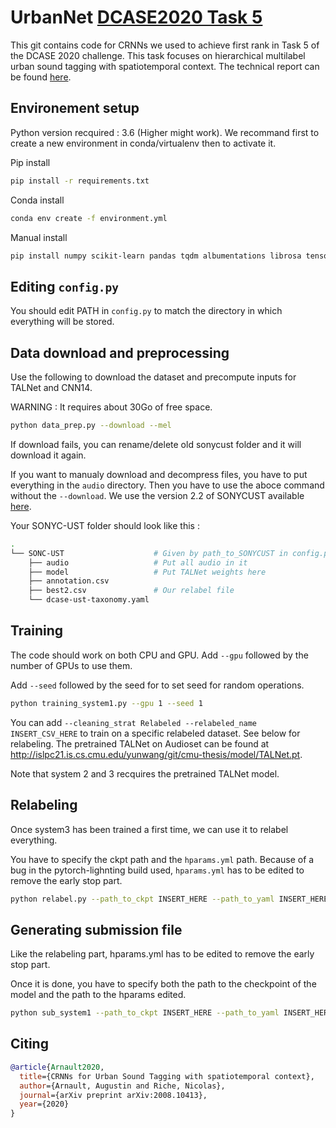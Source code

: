 # UrbanNet [DCASE2020 Task 5](http://dcase.community/challenge2020/task-urban-sound-tagging-with-spatiotemporal-context)

This git contains code for CRNNs we used to achieve first rank in Task 5 of the DCASE 2020 challenge. This task focuses on hierarchical multilabel urban sound tagging with spatiotemporal context. The technical report can be found [here](http://dcase.community/documents/challenge2020/technical_reports/DCASE2020_Arnault_70_t5.pdf).

## Environement setup

Python version recquired : 3.6 (Higher might work).
We recommand first to create a new environment in conda/virtualenv then to activate it.

Pip install

~~~bash
pip install -r requirements.txt
~~~

Conda install

~~~bash
conda env create -f environment.yml
~~~

Manual install

~~~bash
pip install numpy scikit-learn pandas tqdm albumentations librosa tensorboard torch torchvision oyaml pytorch-lightning numba==0.49
~~~

## Editing `config.py`

You should edit PATH in `config.py` to match the directory in which everything will be stored.

## Data download and preprocessing

Use the following to download the dataset and precompute inputs for TALNet and CNN14.

WARNING : It requires about 30Go of free space.

~~~bash
python data_prep.py --download --mel
~~~

If download fails, you can rename/delete old sonycust folder and it will download it again.

If you want to manualy download and decompress files, you have to put everything in the `audio` directory. Then you have to use the aboce command without the `--download`. We use the version 2.2 of SONYCUST available [here](https://zenodo.org/record/3873076).

Your SONYC-UST folder should look like this :
~~~bash
.
└── SONC-UST                    # Given by path_to_SONYCUST in config.py
    ├── audio                   # Put all audio in it
    ├── model                   # Put TALNet weights here
    ├── annotation.csv          
    ├── best2.csv               # Our relabel file
    └── dcase-ust-taxonomy.yaml
~~~

## Training

The code should work on both CPU and GPU.
Add `--gpu` followed by the number of GPUs to use them.

Add `--seed` followed by the seed for to set seed for random operations.

~~~bash
python training_system1.py --gpu 1 --seed 1
~~~

You can add `--cleaning_strat Relabeled --relabeled_name INSERT_CSV_HERE` to train on a specific relabeled dataset. See below for relabeling.
The pretrained TALNet on Audioset can be found at http://islpc21.is.cs.cmu.edu/yunwang/git/cmu-thesis/model/TALNet.pt.

Note that system 2 and 3 recquires the pretrained TALNet model.

## Relabeling

Once system3 has been trained a first time, we can use it to relabel everything.

You have to specify the ckpt path and the `hparams.yml` path. Because of a bug in the pytorch-lighnting build used, `hparams.yml` has to be edited to remove the early stop part.

~~~bash
python relabel.py --path_to_ckpt INSERT_HERE --path_to_yaml INSERT_HERE
~~~

## Generating submission file

Like the relabeling part, hparams.yml has to be edited to remove the early stop part.

Once it is done, you have to specify both the path to the checkpoint of the model and the path to the hparams edited.

~~~bash
python sub_system1 --path_to_ckpt INSERT_HERE --path_to_yaml INSERT_HERE
~~~

## Citing

~~~bibtex
@article{Arnault2020,
  title={CRNNs for Urban Sound Tagging with spatiotemporal context},
  author={Arnault, Augustin and Riche, Nicolas},
  journal={arXiv preprint arXiv:2008.10413},
  year={2020}
}
~~~

